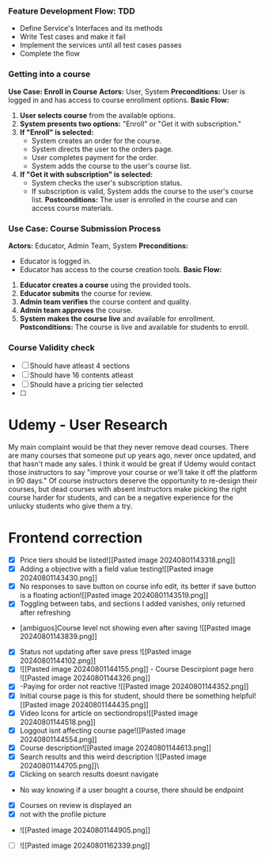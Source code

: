 ### Feature Development Flow: TDD
- Define Service's Interfaces and its methods
- Write Test cases and make it fail
- Implement the services until all test cases passes
- Complete the flow
### Getting into a course
**Use Case: Enroll in Course**
**Actors:** User, System
**Preconditions:** User is logged in and has access to course enrollment options.
**Basic Flow:**
1. **User selects course** from the available options.
2. **System presents two options:** "Enroll" or "Get it with subscription."
3. **If "Enroll" is selected:**
    - System creates an order for the course.
    - System directs the user to the orders page.
    - User completes payment for the order.
    - System adds the course to the user's course list.
4. **If "Get it with subscription" is selected:**
    - System checks the user's subscription status.
    - If subscription is valid, System adds the course to the user's course list.
**Postconditions:** The user is enrolled in the course and can access course materials.

### Use Case: Course Submission Process
**Actors:** Educator, Admin Team, System
**Preconditions:**
- Educator is logged in.
- Educator has access to the course creation tools.
**Basic Flow:**
1. **Educator creates a course** using the provided tools.
2. **Educator submits** the course for review.
3. **Admin team verifies** the course content and quality.
4. **Admin team approves** the course.
5. **System makes the course live** and available for enrollment.
**Postconditions:** The course is live and available for students to enroll.

### Course Validity check
- [ ] Should have atleast 4 sections
- [ ] Should have 16 contents atleast
- [ ] Should have a pricing tier selected
- [ ] 
# Udemy - User Research
My main complaint would be that they never remove dead courses. There are many courses that someone put up years ago, never once updated, and that hasn't made any sales. I think it would be great if Udemy would contact those instructors to say "improve your course or we'll take it off the platform in 90 days." Of course instructors deserve the opportunity to re-design their courses, but dead courses with absent instructors make picking the right course harder for students, and can be a negative experience for the unlucky students who give them a try.

# Frontend correction
- [x] Price tiers should be listed![[Pasted image 20240801143318.png]]
- [x] Adding a objective with a field value testing![[Pasted image 20240801143430.png]]
- [x] No responses to save button on course info edit, its better if save button is a floating action![[Pasted image 20240801143519.png]]
- [x] Toggling between tabs, and sections I added vanishes, only returned after refreshing
- [ambiguos]Course level not showing even after saving  ![[Pasted image 20240801143839.png]]
- [x] Status not updating after save press  ![[Pasted image 20240801144102.png]]
- [x] ![[Pasted image 20240801144155.png]] - Course Descirpiont page hero ![[Pasted image 20240801144326.png]]
- [x] -Paying for order not reactive ![[Pasted image 20240801144352.png]]
- [x] Initial course page is this for student, should there be something helpful![[Pasted image 20240801144435.png]]
- [x] Video Icons for article on sectiondrops![[Pasted image 20240801144518.png]]
- [x] Loggout isnt affecting course page![[Pasted image 20240801144554.png]]
- [x] Course description![[Pasted image 20240801144613.png]]
- [x] Search results and this weird description  ![[Pasted image 20240801144705.png]]\
- [x]  Clicking on search results doesnt navigate
- No way knowing if a user bought a course, there should be endpoint
- [x] Courses on review is displayed an
- [x] not with the profile picture
- ![[Pasted image 20240801144905.png]]
-  [ ]  ![[Pasted image 20240801162339.png]]